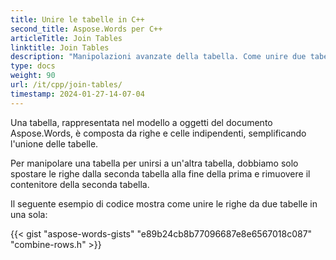 ```yaml
---
title: Unire le tabelle in C++
second_title: Aspose.Words per C++
articleTitle: Join Tables
linktitle: Join Tables
description: "Manipolazioni avanzate della tabella. Come unire due tabelle in un unico C++. Unire le tabelle utilizzando C++."
type: docs
weight: 90
url: /it/cpp/join-tables/
timestamp: 2024-01-27-14-07-04
---
```


Una tabella, rappresentata nel modello a oggetti del documento Aspose.Words, è composta da righe e celle indipendenti, semplificando l'unione delle tabelle.

Per manipolare una tabella per unirsi a un'altra tabella, dobbiamo solo spostare le righe dalla seconda tabella alla fine della prima e rimuovere il contenitore della seconda tabella.

Il seguente esempio di codice mostra come unire le righe da due tabelle in una sola:

{{< gist "aspose-words-gists" "e89b24cb8b77096687e8e6567018c087" "combine-rows.h" >}}
